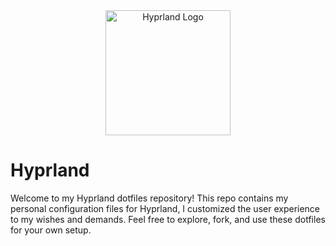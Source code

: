 <div align="center">
  <img src="https://code.hyprland.org/assets/img/logo.png" alt="Hyprland Logo" width="200"/>
</div>

# Hyprland

Welcome to my Hyprland dotfiles repository! This repo contains my personal configuration files for Hyprland, I customized the user experience to my wishes and demands. Feel free to explore, fork, and use these dotfiles for your own setup.
